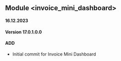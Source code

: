 ## Module <invoice_mini_dashboard>

#### 16.12.2023
#### Version 17.0.1.0.0
#### ADD
- Initial commit for Invoice Mini Dashboard
